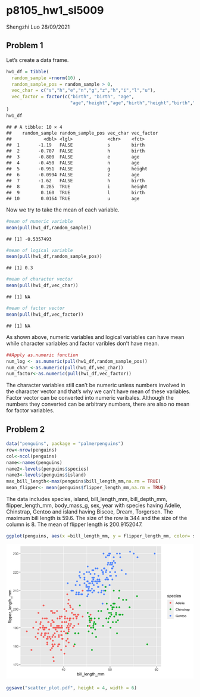 p8105\_hw1\_sl5009
================
Shengzhi Luo
28/09/2021

## Problem 1

Let’s create a data frame.

``` r
hw1_df = tibble(
  random_sample =rnorm(10) ,
  random_sample_pos = random_sample > 0,
  vec_char = c("s","h","e","n","g","z","h","i","l","u"),
  vec_factor = factor(c("birth", "birth", "age",
                        "age","height","age","birth","height","birth","age"))
)
hw1_df
```

    ## # A tibble: 10 × 4
    ##    random_sample random_sample_pos vec_char vec_factor
    ##            <dbl> <lgl>             <chr>    <fct>     
    ##  1       -1.19   FALSE             s        birth     
    ##  2       -0.707  FALSE             h        birth     
    ##  3       -0.800  FALSE             e        age       
    ##  4       -0.450  FALSE             n        age       
    ##  5       -0.951  FALSE             g        height    
    ##  6       -0.0994 FALSE             z        age       
    ##  7       -1.62   FALSE             h        birth     
    ##  8        0.285  TRUE              i        height    
    ##  9        0.160  TRUE              l        birth     
    ## 10        0.0164 TRUE              u        age

Now we try to take the mean of each variable.

``` r
#mean of numeric variable
mean(pull(hw1_df,random_sample))
```

    ## [1] -0.5357493

``` r
#mean of logical variable
mean(pull(hw1_df,random_sample_pos))
```

    ## [1] 0.3

``` r
#mean of character vector
mean(pull(hw1_df,vec_char))
```

    ## [1] NA

``` r
#mean of factor vector
mean(pull(hw1_df,vec_factor))
```

    ## [1] NA

As shown above, numeric variables and logical variables can have mean
while character variables and factor varibles don’t have mean.

``` r
##Apply as.numeric function
num_log <- as.numeric(pull(hw1_df,random_sample_pos))
num_char <-as.numeric(pull(hw1_df,vec_char))
num_factor<-as.numeric(pull(hw1_df,vec_factor))
```

The character variables still can’t be numeric unless numbers involved
in the character vector and that’s why we can’t have mean of these
variables. Factor vector can be converted into numeric varibales.
Although the numbers they converted can be arbitrary numbers, there are
also no mean for factor variables.

## Problem 2

``` r
data("penguins", package = "palmerpenguins")
row<-nrow(penguins)
col<-ncol(penguins)
name<-names(penguins)
name2<-levels(penguins$species)
name3<-levels(penguins$island)
max_bill_length<-max(penguins$bill_length_mm,na.rm = TRUE)
mean_flipper<- mean(penguins$flipper_length_mm,na.rm = TRUE)
```

The data includes species, island, bill\_length\_mm, bill\_depth\_mm,
flipper\_length\_mm, body\_mass\_g, sex, year with species having
Adelie, Chinstrap, Gentoo and island having Biscoe, Dream, Torgersen.
The maximum bill length is 59.6. The size of the row is 344 and the size
of the column is 8. The mean of flipper length is 200.9152047.

``` r
ggplot(penguins, aes(x =bill_length_mm, y = flipper_length_mm, color= species)) + geom_point(na.rm = TRUE)
```

![](p8105_hw1_sl5009_files/figure-gfm/unnamed-chunk-9-1.png)<!-- -->

``` r
ggsave("scatter_plot.pdf", height = 4, width = 6)
```
